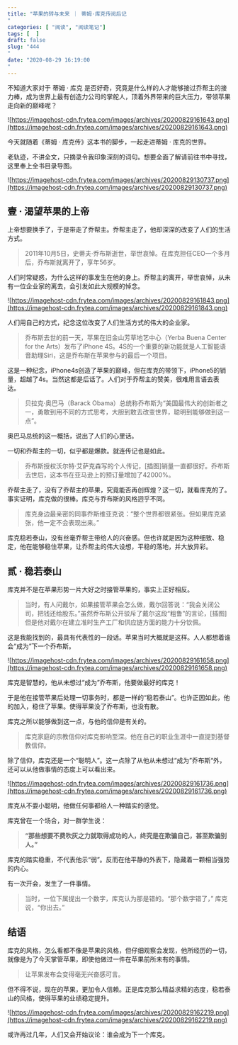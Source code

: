 ```yaml
---
title: "苹果的转与未来 ｜ 蒂姆·库克传阅后记"
categories: [ "阅读", "阅读笔记"]
tags: [  ]
draft: false
slug: "444"
date: "2020-08-29 16:19:00"
---
```


不知道大家对于 蒂姆 · 库克 是否好奇，究竟是什么样的人才能够接过乔帮主的接力棒，成为世界上最有创造力公司的掌舵人，顶着外界带来的巨大压力，带领苹果走向新的巅峰呢？

![https://imagehost-cdn.frytea.com/images/archives/20200829161643.png](https://imagehost-cdn.frytea.com/images/archives/20200829161643.png)

今天就随着《蒂姆 · 库克传》这本书的脚步，一起走进蒂姆 · 库克的世界。

老轨迹，不讲全文，只摘录令我印象深刻的词句。想要全面了解请前往书中寻找，这里奉上全书目录导图。

![https://imagehost-cdn.frytea.com/images/archives/20200829130737.png](https://imagehost-cdn.frytea.com/images/archives/20200829130737.png)

## 壹 · 渴望苹果的上帝

上帝想要换手了，于是带走了乔帮主。乔帮主走了，他却深深的改变了人们的生活方式。

> 2011年10月5日，史蒂夫·乔布斯逝世，举世哀悼。在库克担任CEO一个多月后，乔布斯就离开了，享年56岁。

人们时常疑惑，为什么这样的事发生在他的身上。乔帮主的离开，举世哀悼，从未有一位企业家的离去，会引发如此大规模的悼念。

![https://imagehost-cdn.frytea.com/images/archives/20200829161843.png](https://imagehost-cdn.frytea.com/images/archives/20200829161843.png)

人们用自己的方式，纪念这位改变了人们生活方式的伟大的企业家。

> 乔布斯去世的前一天，苹果在旧金山芳草地艺中心（Yerba Buena Center for the Arts）发布了iPhone 4S。4S的一个重要的新功能就是人工智能语音助理Siri，这是乔布斯在苹果参与的最后一个项目。

这是一种纪念，iPhone4s创造了苹果的巅峰，但在库克的带领下，iPhone5的销量，超越了4s。当然这都是后话了。人们对于乔帮主的赞美，很难用言语去表达。

> 贝拉克·奥巴马（Barack Obama）总统称乔布斯为“美国最伟大的创新者之一，勇敢到用不同的方式思考，大胆到敢去改变世界，聪明到能够做到这一点”。

奥巴马总统的这一概括，说出了人们的心里话。

一切和乔帮主的一切，似乎都是爆款。就连传记也是如此。

> 乔布斯授权沃尔特·艾萨克森写的个人传记，[插图]销量一直都很好。乔布斯去世后，这本书在亚马逊上的预订量增加了42000%。

乔帮主走了，没有了乔帮主的苹果，究竟能否再创辉煌？这一切，就看库克的了。事实证明，库克做的很棒。库克与乔布斯的风格迥乎不同。

> 库克身边最亲密的同事乔斯维亚克说：“整个世界都很紧张。但如果库克紧张，他一定不会表现出来。”

库克稳若泰山，没有丝毫乔帮主带给人的兴奋感。但也许就是因为这种细致、稳定，他在能够稳住苹果，让乔帮主的伟大设想，平稳的落地，并大放异彩。

## 贰 · 稳若泰山

库克并不是在苹果形势一片大好之时接管苹果的，事实上正好相反。

> 当时，有人问戴尔，如果接管苹果会怎么做，戴尔回答说：“我会关闭公司，把钱还给股东。”虽然乔布斯公开驳斥了戴尔这段“粗鲁”的言论，[插图]但是他对戴尔在建立准时生产工厂和供应链方面的能力十分钦佩。

这是我能找到的，最具有代表性的一段话。苹果当时大概就是这样。人人都想着谁会“成为”下一个乔布斯。

![https://imagehost-cdn.frytea.com/images/archives/20200829161658.png](https://imagehost-cdn.frytea.com/images/archives/20200829161658.png)

库克是智慧的，他从未想过“成为”乔布斯，他要做最好的库克！

于是他在接管苹果后处理一切事务时，都是一样的“稳若泰山”。也许正因如此，他的加入，稳住了苹果。使得苹果没了乔布斯，也没有散。

库克之所以能够做到这一点，与他的信仰是有关的。

> 库克家庭的宗教信仰对库克影响至深。他在自己的职业生涯中一直提到基督教信仰。

除了信仰，库克还是一个“聪明人”。这一点除了从他从未想过“成为”乔布斯“外，还可以从他做事情的态度上可以看出来。

![https://imagehost-cdn.frytea.com/images/archives/20200829161736.png](https://imagehost-cdn.frytea.com/images/archives/20200829161736.png)

库克从不耍小聪明，他做任何事都给人一种踏实的感觉。

库克曾在一个场合，对一群学生说：

> **“那些想要不费吹灰之力就取得成功的人，终究是在欺骗自己，甚至欺骗别人。”**

库克的踏实稳重，不代表他示“弱”。反而在他平静的外表下，隐藏着一颗相当强势的内心。

有一次开会，发生了一件事情。

> 当时，一位下属提出一个数字，库克认为那是错的。“那个数字错了，”
库克说，“你出去。”

## 结语

库克的风格，怎么看都不像是苹果的风格，但仔细观察会发现，他所经历的一切，就像是为了今天掌管苹果，即使他做过一件在苹果前所未有的事情。

> 让苹果发布会变得毫无兴奋感可言。

但不得不说，现在的苹果，更加令人信赖。正是库克那么精益求精的态度，稳若泰山的风格，使得苹果的业绩稳定提升。

![https://imagehost-cdn.frytea.com/images/archives/20200829162219.png](https://imagehost-cdn.frytea.com/images/archives/20200829162219.png)

或许再过几年，人们又会开始议论：谁会成为下一个库克。